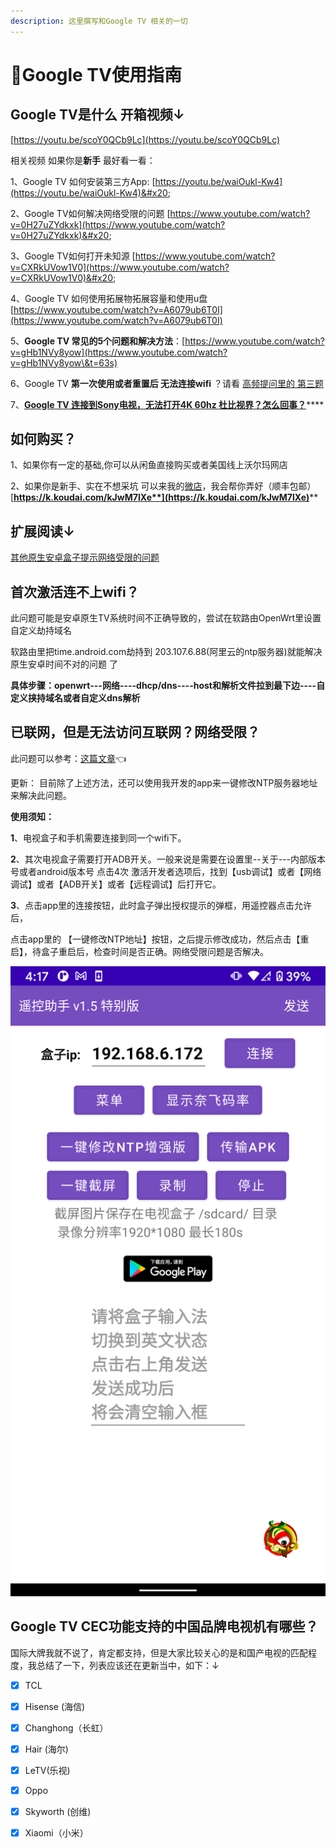 ```yaml
---
description: 这里撰写和Google TV 相关的一切
---
```


# 🎈Google TV使用指南

## &#x20;Google TV是什么 开箱视频↓

&#x20;[https://youtu.be/scoY0QCb9Lc](https://youtu.be/scoY0QCb9Lc)

&#x20;相关视频 如果你是**新手** 最好看一看：&#x20;

1、Google TV 如何安装第三方App: [https://youtu.be/waiOukl-Kw4](https://youtu.be/waiOukl-Kw4)&#x20;

2、Google TV如何解决网络受限的问题 [https://www.youtube.com/watch?v=0H27uZYdkxk](https://www.youtube.com/watch?v=0H27uZYdkxk)&#x20;

3、Google TV如何打开未知源 [https://www.youtube.com/watch?v=CXRkUVow1V0](https://www.youtube.com/watch?v=CXRkUVow1V0)&#x20;

4、Google TV 如何使用拓展物拓展容量和使用u盘 [https://www.youtube.com/watch?v=A6079ub6T0I](https://www.youtube.com/watch?v=A6079ub6T0I)

5、**Google TV 常见的5个问题和解决方法**：[https://www.youtube.com/watch?v=gHb1NVy8yow](https://www.youtube.com/watch?v=gHb1NVy8yow\&t=63s)

6、Google TV **第一次使用或者重置后 无法连接wifi** ？请看 [ 高频提问里的 第三题](../../gao-pin-ti-wen.md)

7、[**Google TV 连接到Sony电视，无法打开4K 60hz 杜比视界？怎么回事？**](https://didiboy0702.gitbook.io/wukongdaily/gao-pin-ti-wen#google-tv-lian-jie-dao-sony-dian-shi-wu-fa-da-kai-4k-60hz-du-bi-shi-jie-zen-me-hui-shi)****

## &#x20;如何购买？

&#x20;1、如果你有一定的基础,你可以从闲鱼直接购买或者美国线上沃尔玛网店

&#x20;2、如果你是新手、实在不想采坑 可以来我的[微店](https://k.koudai.com/CRG9VqO9)，我会帮你弄好（顺丰包邮）[**https://k.koudai.com/kJwM7lXe**](https://k.koudai.com/kJwM7lXe)****



## &#x20;扩展阅读↓

&#x20; [其他原生安卓盒子提示网络受限的问题](../../test/google-tv-xiu-gai-ntp-fu-wu-qi-di-zhi.md)

## &#x20;首次激活连不上wifi？

此问题可能是安卓原生TV系统时间不正确导致的，尝试在软路由OpenWrt里设置自定义劫持域名&#x20;

软路由里把time.android.com劫持到 203.107.6.88(阿里云的ntp服务器)就能解决原生安卓时间不对的问题 了&#x20;

**具体步骤：openwrt---网络----dhcp/dns----host和解析文件拉到最下边----自定义挟持域名或者自定义dns解析**

## &#x20;已联网，但是无法访问互联网？网络受限？

&#x20;此问题可以参考：[这篇文章](../../test/google-tv-xiu-gai-ntp-fu-wu-qi-di-zhi.md)👈

&#x20;更新： 目前除了上述方法，还可以使用我开发的app来一键修改NTP服务器地址来解决此问题。

&#x20;**使用须知：**

**1**、电视盒子和手机需要连接到同一个wifi下。

**2**、其次电视盒子需要打开ADB开关。一般来说是需要在设置里--关于---内部版本号或者android版本号 点击4次 激活开发者选项后，找到【usb调试】或者【网络调试】或者【ADB开关】或者【远程调试】后打开它。

**3**、点击app里的连接按钮，此时盒子弹出授权提示的弹框，用遥控器点击允许后，

&#x20; 点击app里的 【一键修改NTP地址】按钮，之后提示修改成功，然后点击【重启】，待盒子重启后，检查时间是否正确。网络受限问题是否解决。

![](../../.gitbook/assets/ntp-up.png)

## Google TV CEC功能支持的中国品牌电视机有哪些？

&#x20;       国际大牌我就不说了，肯定都支持，但是大家比较关心的是和国产电视的匹配程度，我总结了一下，列表应该还在更新当中，如下：↓

* [x] TCL
* [x] Hisense (海信)
* [x] Changhong（长虹）
* [x] Hair (海尔)
* [x] LeTV(乐视)
* [x] Oppo
* [x] Skyworth (创维)
* [x] Xiaomi（小米）


